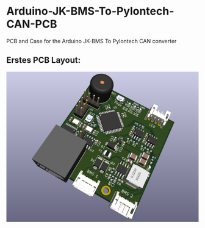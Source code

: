 # Arduino-JK-BMS-To-Pylontech-CAN-PCB
PCB and Case for the Arduino JK-BMS To Pylontech CAN converter

## Erstes PCB Layout:
![Alt text](/Pics/BMS-CAN_PCB_top_v0.1.png )
